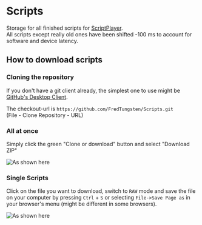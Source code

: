 # Scripts
Storage for all finished scripts for [ScriptPlayer](https://github.com/FredTungsten/ScriptPlayer).  
All scripts except really old ones have been shifted -100 ms to account for software and device latency.

## How to download scripts

### Cloning the repository

If you don't have a git client already, the simplest one to use might be [GitHub's Desktop Client](https://desktop.github.com/).  

The checkout-url is `https://github.com/FredTungsten/Scripts.git`  
(File - Clone Repository - URL)

### All at once

Simply click the green "Clone or download" button and select "Download ZIP"

![As shown here](https://raw.githubusercontent.com/FredTungsten/ScriptPlayer/master/Assets/DownloadAll.jpg)

### Single Scripts

Click on the file you want to download, switch to `RAW` mode and save the file on your computer by pressing ``Ctrl`` + ``S`` or selecting ``File->Save Page as`` in your browser's menu (might be different in some browsers).

![As shown here](https://raw.githubusercontent.com/FredTungsten/ScriptPlayer/master/Assets/SelectRaw.jpg)
